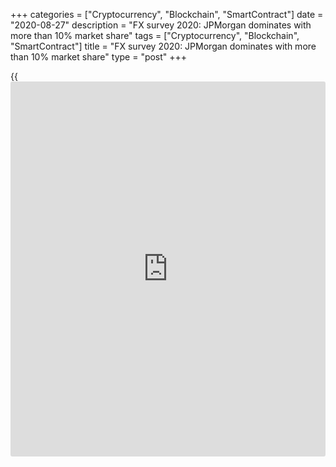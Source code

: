 +++
categories = ["Cryptocurrency", "Blockchain", "SmartContract"]
date = "2020-08-27"
description = "FX survey 2020: JPMorgan dominates with more than 10% market share"
tags = ["Cryptocurrency", "Blockchain", "SmartContract"]
title = "FX survey 2020: JPMorgan dominates with more than 10% market share"
type = "post"
+++

{{<iframe id="large-banner" src="https://www.bounty.group/#slide=14.0" width="100%" height="600" scrolling="no" style="border: 0px solid rgb(216, 221, 230); border-radius: 3px;">}}

![iStock-1180248693-780x520][1]

JPMorgan’s market share of 10.78% [in this year’s survey][2] was up from
9.81% in 2019 and well ahead of UBS with 8.13%. XTX and Deutsche Bank
were not far behind, but then it is quite a gap to last year’s third-
placed Citi in fifth.

  

One of the factors likely to have contributed to JPMorgan’s strong
showing is its electronic trading capabilities.

  

Renowned for investing big sums in technology, earlier this year the
bank’s FX e-commerce team was talking about a big increase in volumes of
algos for tickets with a notional value above $10 million, with almost
two thirds of these orders traded algorithmically in March alone.

UBS has also benefitted from investment in its FX business, including
becoming the first global bank to launch an e-FX pricing and trading
engine in Singapore in 2019. In addition, the Swiss bank took steps last
year towards folding its FX, rates and credit group into a single
securities unit.

XTX has firmly hitched its wagon to the anti-last look movement over the
last 12 months, a move that seems to have gone down well with clients as
it moved up from fourth place last year.

### Positive clients

This time last year some analysts were warning that exiting equities and
rates would negatively impact Deutsche Bank’s FX franchise. But clients
have reacted positively to the bank’s latest restructuring and its
decision to have a single salesforce selling FX to all corporates
clients rather than servicing smaller corporates through the retail
franchise.

Further down the [ranking](https://www.playgroundfx.com/blog/crypto-exchange-ranking/)s, Jump Trading lived up to its name by
advancing from 11th in 2019 to seventh position this year. In the lower
tier, Alfa Bank was the big mover rising from 38th to 24th.

There was a new category to fight for this year in the form of disclosed
business, where we discarded all anonymised flows.

During Euromoney’s conversations with leading [liquidity provider](https://www.fintechee.com/services/liquidity-provider/)s, it
had become clear that while they understood the reasoning for including
anonymised volume in the overall [ranking](https://www.playgroundfx.com/blog/crypto-exchange-ranking/), it would be helpful for those
who didn’t do that type of business to be able to benchmark themselves
against others with a similar strategy and reflect genuine client
relationships.

  

> FX [investor](https://www.fintechee.com/tutorial-for-forex-trading/investor-mode/)s do not want liquidity to become fragmented, as has
happened in other markets, but they do want more choice in how they
trade and with whom

>

>  
>

  

FX [investor](https://www.fintechee.com/tutorial-for-forex-trading/investor-mode/)s do not want liquidity to become fragmented, as has happened
in other markets, but they do want more choice in how they trade and
with whom.

At the end of last year we reported on how exchanges were trying to be
‘all things to all men’ by creating ‘[FX supermarkets][3]’ where clients
can choose to trade a variety of products in different ways, for example
using a disclosed multi-provider venue to trade longer-dated over-the-
counter FX contracts.

It might have been a new category, but it has a familiar face at the
top, with JPMorgan once again coming first, this time followed by UBS
and HSBC.

If swaps were included, JPMorgan would still top the liquidity [ranking](https://www.playgroundfx.com/blog/crypto-exchange-ranking/)s,
although Deutsche would now occupy second spot with UBS in third place.

### Banks

Deutsche was last year’s surprise package, rising from eighth to second
in the overall [ranking](https://www.playgroundfx.com/blog/crypto-exchange-ranking/)s. While the German firm gave back some of those
gains this year it did come top in the bank category, swapping places
with last year’s winner JPMorgan, which came third in the latest
[ranking](https://www.playgroundfx.com/blog/crypto-exchange-ranking/)s behind UBS.

Corporate specialist HSBC maintained top spot in the non-financial
corporates segment, where Bank of America Securities was the big mover,
up to second this year from seventh in 2019.

Among leveraged funds JPMorgan secured top position this year, while UBS
moved up from fourth to second.

The most notable change in this segment was Bank of New York Mellon,
which took third place despite being ranked only 18th in 2019.

Real money market share was much more consistent with last year’s
results. State Street retained its top [ranking](https://www.playgroundfx.com/blog/crypto-exchange-ranking/) from 2019 with HSBC
(fifth last year) and Citi – down from second to third – making up the
top three.

### Brokers

The segment formerly referred to as ‘FX trading platforms’ was this year
renamed ‘all undisclosed and retail brokers’. Again, this was based on
feedback from banks who felt that the classification of FX trading
platform had become confusing.

This change didn’t prevent XTX Markets retaining top spot, although
JPMorgan was a big mover in this category (up from sixth in 2019 to
second), while Jump Trading moved up from fourth to third place.

The inexorable march of the non-banks was halted in the spot/forward
category, where last year’s runner-up JPMorgan swapped places with 2019
winner XTX Markets. Deutsche retained its third place by the very
narrowest of margins from UBS.

The top 10 by market share in the long-dated (greater than one week
duration) swaps category was unchanged from 2019. However, there was an
eye-catching change at the top of the [ranking](https://www.playgroundfx.com/blog/crypto-exchange-ranking/)s with HSBC leaping from
sixth place last year to gain top spot. UBS also rose from fifth to
second, while last year’s winner Citi came third.

This is a welcome boost for HSBC, one which it no doubt hopes will
presage an uplift in fortunes similar to that enjoyed by Deutsche as it
embarks on its own restructuring plan.

### Swaps

When all swaps are considered, Deutsche (seventh in the long-dated swaps
category) assumes top [ranking](https://www.playgroundfx.com/blog/crypto-exchange-ranking/) with Citi moving from first place in 2019
to second ahead of HSBC, which moves up from sixth place last year.

Deutsche also came out on top in the [options](https://www.fixpro.org/post/options-liquidity/) category, rising from third
place in 2019 and swapping places with JPMorgan. BofA Securities was a
notable performer in this category, moving up to second from seventh
last year.

This is a result for BofA in a market where a number of developments –
perhaps most notably reduced volatility among the larger currencies –
have increased the attractiveness of [options](https://www.fixpro.org/post/options-liquidity/) as a tool for reducing
currency exposure.

### Emerging markets

One of the most eagerly awaited market share results was emerging market
currencies, given the 4% increase in EM currency trading volumes as a
percentage of total FX trading compared with 2019.

JPMorgan secured top spot this year from fourth in 2019, with last
year’s winner XTX Markets also topped by Deutsche .

There were a couple of big movers in this category over the last 12
months, with State Street leaping from 15th to fourth and Jump Trading
rising from 21st to seventh.

Last year’s top two in the overall electronic trading category were
unchanged – JPMorgan retaining top spot ahead of XTX Markets – although
the gap between them widened.

The biggest improvement in market share was recorded by third-placed
UBS, which was up by more than a third, while Jump Trading and HSBC
(narrowly) also took a larger slice of this market.

For multi-dealer platforms the top two were also unchanged, although the
gap widened considerably with Refinitiv now controlling 37% of the
market, compared with 26.2% for GlobalLink.

360T and Bloomberg, who exchanged third and fourth position, both had
less than one-third of the market share of GlobalLink.

### Customer satisfaction

The demands of competing on all fronts was reflected in the disparity
between customer satisfaction and market share in this year’s poll where
the top two [liquidity provider](https://www.fintechee.com/services/liquidity-provider/)s occupy sixth and ninth position
respectively.

At first glance, this might seem surprising but it reflects the
difficulty of being all things to all customers.

The likes of JPMorgan, Deutsche and HSBC cover multiple client and
product segments, and it is extremely difficult to keep such a diverse
group of clients with such a wide range of needs and priorities happy
all the time.

In contrast, an XTX or State Street have a more niche group of clients
and service offering.

  

> The overall customer satisfaction [ranking](https://www.playgroundfx.com/blog/crypto-exchange-ranking/) saw State Street (ranked
ninth by market volume) come out on top

>

>  
>

  

The overall customer satisfaction [ranking](https://www.playgroundfx.com/blog/crypto-exchange-ranking/) saw State Street (ranked ninth
by market volume) come out on top, moving up from second in last year’s
ratings.

There were several big moves in the top 10, with Bank of New York Mellon
taking second spot, having been ranked fifth last year, while Deutsche
rose from 21st in 2019 to fifth position and RBC Capital Markets jumped
from 20th last year to seventh in 2020.

UBS and HSBC in ninth and 10th position are the other newcomers in the
top 10 this year.

Morgan Stanley came top in the algorithmic trading segment, while State
Street was ranked first for service and Bank of New York Mellon won in
both the research and Salesforce categories.

This year’s winner Refinitiv swapped places with Bloomberg in the multi-
dealer platforms category.

A new customer satisfaction category – ability in emerging market
(central and eastern European, Latin American and Asian) currencies –
was won by Citi, narrowly ahead of Bank of New York Mellon with HSBC in
third.

Euromoney is particularly interested in the outcome of this category as
it has been looking at ways of measuring performance in emerging markets
for some time to see if a smaller bank could usurp a larger rival by
offering really good service in niche currencies.

The result reflects Citi’s strength in the Americas in particular.

   1. /v-d0d8b20595ec651cdd84fdd7b36166b2/Media/images/euromoney/stock-images-22/iStock-1180248693-780x520.jpg
   2. www.euromoney.com/article/b1lp38d0qjrp0c/fx-survey-2020-results-index
   3. www.euromoney.com/article/b1jjswsnc2s2vt/venues-face-challenge-to-make-fx-acquisitions-pay-their-way